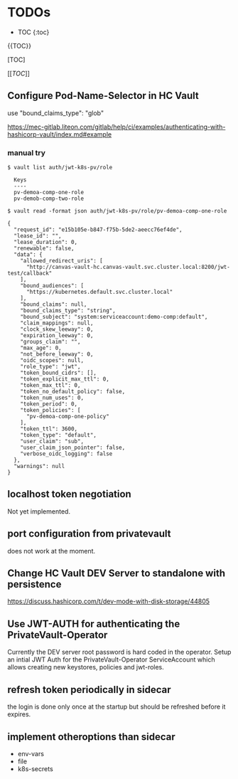 # TODOs

- TOC
{:toc}

{{TOC}}

[TOC]

[[_TOC_]]



## Configure Pod-Name-Selector in HC Vault

use  "bound_claims_type": "glob"

https://mec-gitlab.liteon.com/gitlab/help/ci/examples/authenticating-with-hashicorp-vault/index.md#example

### manual try


```
$ vault list auth/jwt-k8s-pv/role

  Keys
  ----
  pv-demoa-comp-one-role
  pv-demob-comp-two-role
```


```
$ vault read -format json auth/jwt-k8s-pv/role/pv-demoa-comp-one-role

{
  "request_id": "e15b105e-b847-f75b-5de2-aeecc76ef4de",
  "lease_id": "",
  "lease_duration": 0,
  "renewable": false,
  "data": {
    "allowed_redirect_uris": [
      "http://canvas-vault-hc.canvas-vault.svc.cluster.local:8200/jwt-test/callback"
    ],
    "bound_audiences": [
      "https://kubernetes.default.svc.cluster.local"
    ],
    "bound_claims": null,
    "bound_claims_type": "string",
    "bound_subject": "system:serviceaccount:demo-comp:default",
    "claim_mappings": null,
    "clock_skew_leeway": 0,
    "expiration_leeway": 0,
    "groups_claim": "",
    "max_age": 0,
    "not_before_leeway": 0,
    "oidc_scopes": null,
    "role_type": "jwt",
    "token_bound_cidrs": [],
    "token_explicit_max_ttl": 0,
    "token_max_ttl": 0,
    "token_no_default_policy": false,
    "token_num_uses": 0,
    "token_period": 0,
    "token_policies": [
      "pv-demoa-comp-one-policy"
    ],
    "token_ttl": 3600,
    "token_type": "default",
    "user_claim": "sub",
    "user_claim_json_pointer": false,
    "verbose_oidc_logging": false
  },
  "warnings": null
}
```

## localhost token negotiation

Not yet implemented.


## port configuration from privatevault

does not work at the moment.

## Change HC Vault DEV Server to standalone with persistence

https://discuss.hashicorp.com/t/dev-mode-with-disk-storage/44805

## Use JWT-AUTH for authenticating the PrivateVault-Operator

Currently the DEV server root password is hard coded in the operator.
Setup an intial JWT Auth for the PrivateVault-Operator ServiceAccount which allows
creating new keystores, policies and jwt-roles.

## refresh token periodically in sidecar

the login is done only once at the startup but should be refreshed before it expires.

## implement otheroptions than sidecar

* env-vars
* file
* k8s-secrets

